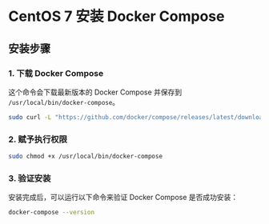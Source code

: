 # CentOS 7 安装 Docker Compose

## 安装步骤

### 1. 下载 Docker Compose

这个命令会下载最新版本的 Docker Compose 并保存到 `/usr/local/bin/docker-compose`。

```bash
sudo curl -L "https://github.com/docker/compose/releases/latest/download/docker-compose-$(uname -s)-$(uname -m)" -o /usr/local/bin/docker-compose
```

### 2. 赋予执行权限

```bash
sudo chmod +x /usr/local/bin/docker-compose
```

### 3. 验证安装

安装完成后，可以运行以下命令来验证 Docker Compose 是否成功安装：

```bash
docker-compose --version
``` 
